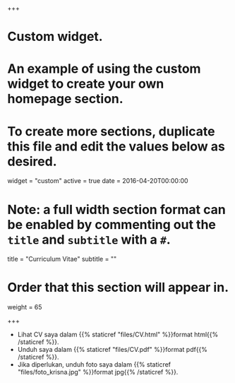 +++
# Custom widget.
# An example of using the custom widget to create your own homepage section.
# To create more sections, duplicate this file and edit the values below as desired.
widget = "custom"
active = true
date = 2016-04-20T00:00:00

# Note: a full width section format can be enabled by commenting out the `title` and `subtitle` with a `#`.
title = "Curriculum Vitae"
subtitle = ""

# Order that this section will appear in.
weight = 65

+++

- Lihat CV saya dalam {{% staticref "files/CV.html" %}}format html{{% /staticref %}}.
- Unduh saya dalam {{% staticref "files/CV.pdf" %}}format pdf{{% /staticref %}}.
- Jika diperlukan, unduh foto saya dalam {{% staticref "files/foto_krisna.jpg" %}}format jpg{{% /staticref %}}.